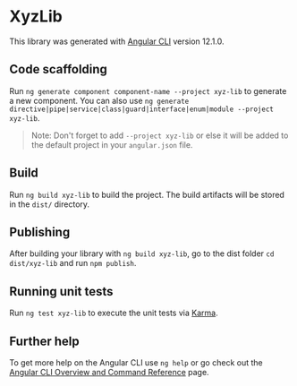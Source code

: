 # XyzLib

This library was generated with [Angular CLI](https://github.com/angular/angular-cli) version 12.1.0.

## Code scaffolding

Run `ng generate component component-name --project xyz-lib` to generate a new component. You can also use `ng generate directive|pipe|service|class|guard|interface|enum|module --project xyz-lib`.
> Note: Don't forget to add `--project xyz-lib` or else it will be added to the default project in your `angular.json` file. 

## Build

Run `ng build xyz-lib` to build the project. The build artifacts will be stored in the `dist/` directory.

## Publishing

After building your library with `ng build xyz-lib`, go to the dist folder `cd dist/xyz-lib` and run `npm publish`.

## Running unit tests

Run `ng test xyz-lib` to execute the unit tests via [Karma](https://karma-runner.github.io).

## Further help

To get more help on the Angular CLI use `ng help` or go check out the [Angular CLI Overview and Command Reference](https://angular.io/cli) page.

